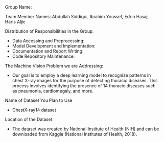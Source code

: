 Group Name: 

Team Member Names: Abdullah Siddiqui, Ibrahim Youssef, Edrin Hasaj, Haris Aljic

Distribution of Responsibilities in the Group:
- Data Accessing and Preprocessing:
- Model Development and Implementation:
- Documentation and Report Writing:
- Code Repository Maintenance:

The Machine Vision Problem we are Addressing:
- Our goal is to employ a deep learning model to recognize patterns in chest X-ray images for the purpose of detecting thoracic diseases. This process involves identifying the presence of 14 thoracic diseases such as pneumonia, cardiomegaly, and more.

Name of Dataset You Plan to Use
- ChestX-ray14 dataset

Location of the Dataset
- The dataset was created by National Institute of Health (NIH) and can be downloaded from Kaggle (National Institutes of Health, 2018).